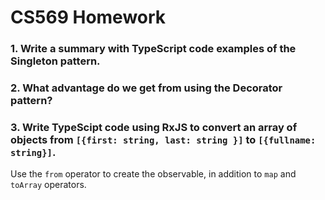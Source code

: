 # CS569 Homework

### 1. Write a summary with TypeScript code examples of the Singleton pattern.
### 2. What advantage do we get from using the Decorator pattern?
### 3. Write TypeScipt code using RxJS to convert an array of objects from `[{first: string, last: string }]` to `[{fullname: string}]`.
Use the `from` operator to create the observable, in addition to `map` and `toArray` operators.

